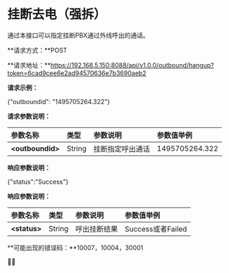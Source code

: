 

# 挂断去电（强拆）

通过本接口可以指定挂断PBX通过外线呼出的通话。

**请求方式：**POST

**请求地址：**https://192.168.5.150:8088/api/v1.0.0/outbound/hangup?token=6cad9cee6e2ad94570636e7b3690aeb2

**请求示例：**

{"outboundid": "1495705264.322"}

**请求参数说明：**

| 参数名称 | 类型 | 参数说明 | 参数值举例 |
| :--- | :--- | :--- | :--- |
| **&lt;outboundid&gt;** | String | 挂断指定呼出通话 | 1495705264.322 |

**响应参数说明：**

{"status":"Success"}

**响应参数说明：**

| 参数名称 | 类型 | 参数说明 | 参数值举例 |
| :--- | :--- | :--- | :--- |
| **&lt;status&gt;** | String | 呼出挂断结果 | Success或者Failed |

**可能出现的错误码：**10007，10004，30001

 

